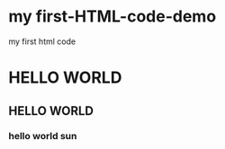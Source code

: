 # my first-HTML-code-demo
my first html code
<html>
<head>
  <title>My first html code</title>
  
</head>
<body>
  <h1>HELLO WORLD </h1>
  <h2> HELLO WORLD</h2>
  <h3>hello world sun</h3>

</body>


  
</html>
